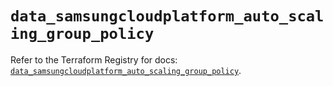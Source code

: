 # `data_samsungcloudplatform_auto_scaling_group_policy`

Refer to the Terraform Registry for docs: [`data_samsungcloudplatform_auto_scaling_group_policy`](https://registry.terraform.io/providers/samsungsdscloud/samsungcloudplatform/3.13.0/docs/data-sources/auto_scaling_group_policy).
